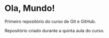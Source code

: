 # Ola, Mundo!
 Primeiro repositório do curso de GIt e GitHub.

 Repositório criado durante a quinta aula do curso.
